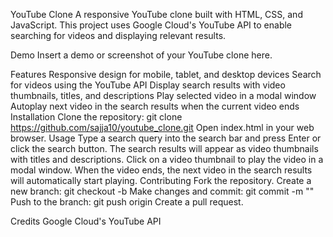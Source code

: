 YouTube Clone
A responsive YouTube clone built with HTML, CSS, and JavaScript. This project uses Google Cloud's YouTube API to enable searching for videos and displaying relevant results.

Demo
Insert a demo or screenshot of your YouTube clone here.

Features
Responsive design for mobile, tablet, and desktop devices
Search for videos using the YouTube API
Display search results with video thumbnails, titles, and descriptions
Play selected video in a modal window
Autoplay next video in the search results when the current video ends
Installation
Clone the repository: git clone https://github.com/sajja10/youtube_clone.git
Open index.html in your web browser.
Usage
Type a search query into the search bar and press Enter or click the search button.
The search results will appear as video thumbnails with titles and descriptions.
Click on a video thumbnail to play the video in a modal window.
When the video ends, the next video in the search results will automatically start playing.
Contributing
Fork the repository.
Create a new branch: git checkout -b <feature-branch-name>
Make changes and commit: git commit -m "<commit-message>"
Push to the branch: git push origin <feature-branch-name>
Create a pull request.


Credits
Google Cloud's YouTube API



